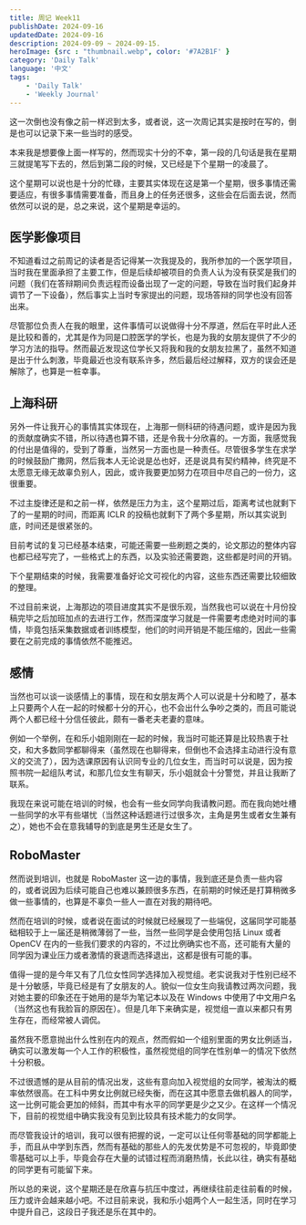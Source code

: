 ```yaml
---
title: 周记 Week11
publishDate: 2024-09-16
updatedDate: 2024-09-16
description: 2024-09-09 ~ 2024-09-15.
heroImage: {src : "thumbnail.webp", color: '#7A2B1F' }
category: 'Daily Talk'
language: '中文'
tags:
    - 'Daily Talk'
    - 'Weekly Journal'
---
```


这一次倒也没有像之前一样迟到太多，或者说，这一次周记其实是按时在写的，倒是也可以记录下来一些当时的感受。

本来我是想要像上面一样写的，然而现实十分的不幸，第一段的几句话是我在星期三就提笔写下去的，然后到第二段的时候，又已经是下个星期一的凌晨了。

这个星期可以说也是十分的忙碌，主要其实体现在这是第一个星期，很多事情还需要适应，有很多事情需要准备，而且身上的任务还很多，这些会在后面去说，然而依然可以说的是，总之来说，这个星期是幸运的。

## 医学影像项目

不知道看过之前周记的读者是否记得某一次我提及的，我所参加的一个医学项目，当时我在里面承担了主要工作，但是后续却被项目的负责人认为没有获奖是我们的问题（我们在答辩期间负责远程而设备出现了一定的问题，导致在当时我们起身并调节了一下设备），然后事实上当时专家提出的问题，现场答辩的同学也没有回答出来。

尽管那位负责人在我的眼里，这件事情可以说做得十分不厚道，然后在平时此人还是比较和善的，尤其是作为同是口腔医学的学长，也是为我的女朋友提供了不少的学习方法的指导。然而最近发现这位学长又将我和我的女朋友拉黑了，虽然不知道是出于什么刺激，毕竟最近也没有联系许多，然后最后经过解释，双方的误会还是解除了，也算是一桩幸事。

## 上海科研

另外一件让我开心的事情其实体现在，上海那一侧科研的待遇问题，或许是因为我的贡献度确实不错，所以待遇也算不错，还是令我十分欣喜的。一方面，我感觉我的付出是值得的，受到了尊重，当然另一方面也是一种责任。尽管很多学生在求学的时候鼓励广撒网，然后我本人无论说是怂也好，还是说具有契约精神，终究是不太愿意无缘无故辜负别人，因此，或许我要更加努力在项目中尽自己的一份力，这很重要。

不过主旋律还是和之前一样，依然是压力为主，这个星期过后，距离考试也就剩下了的一星期的时间，而距离 ICLR 的投稿也就剩下了两个多星期，所以其实说到底，时间还是很紧张的。

目前考试的复习已经基本结束，可能还需要一些刷题之类的，论文那边的整体内容也都已经写完了，一些格式上的东西，以及实验还需要跑，这些都是时间的开销。

下个星期结束的时候，我需要准备好论文可视化的内容，这些东西还需要比较细致的整理。

不过目前来说，上海那边的项目进度其实不是很乐观，当然我也可以说在十月份投稿完毕之后加班加点的去进行工作，然而深度学习就是一件需要考虑绝对时间的事情，毕竟包括采集数据或者训练模型，他们的时间开销是不能压缩的，因此一些需要在之前完成的事情依然不能推迟。

## 感情

当然也可以谈一谈感情上的事情，现在和女朋友两个人可以说是十分和睦了，基本上只要两个人在一起的时候都十分的开心，也不会出什么争吵之类的，而且可能说两个人都已经十分信任彼此，颇有一番老夫老妻的意味。

例如一个举例，在和乐小姐刚刚在一起的时候，我当时可能还算是比较热衷于社交，和大多数同学都聊得来（虽然现在也聊得来，但倒也不会选择主动进行没有意义的交流了），因为选课原因有认识同专业的几位女生，而当时可以说是，因为按照书院一起组队考试，和那几位女生有聊天，乐小姐就会十分警觉，并且让我断了联系。

我现在来说可能在培训的时候，也会有一些女同学向我请教问题。而在我向她吐槽一些同学的水平有些堪忧（当然这种话题进行过很多次，主角是男生或者女生兼有之），她也不会在意我辅导的到底是男生还是女生了。

## RoboMaster

然而说到培训，也就是 RoboMaster 这一边的事情，我到底还是负责一些内容的，或者说因为后续可能自己也难以兼顾很多东西，在前期的时候还是打算稍微多做一些事情的，也算是不辜负一些人一直在对我的期待吧。

然而在培训的时候，或者说在面试的时候就已经展现了一些端倪，这届同学可能基础相较于上一届还是稍微薄弱了一些，当然一些同学是会使用包括 Linux 或者 OpenCV 在内的一些我们要求的内容的，不过比例确实也不高，还可能有大量的同学因为课业压力或者激情的衰退而选择退出，这都是很有可能的事。

值得一提的是今年又有了几位女性同学选择加入视觉组。老实说我对于性别已经不是十分敏感，毕竟已经是有了女朋友的人。貌似一位女生向我请教过两次问题，我对她主要的印象还在于她用的是华为笔记本以及在 Windows 中使用了中文用户名（当然这也有我脸盲的原因在）。但是几年下来确实是，视觉组一直以来都只有男生存在，而经常被人调侃。

虽然我不愿意抛出什么性别在内的观点，然而假如一个组别里面的男女比例适当，确实可以激发每一个人工作的积极性，虽然视觉组的同学在性别单一的情况下依然十分积极。

不过很遗憾的是从目前的情况出发，这些有意向加入视觉组的女同学，被淘汰的概率依然很高。在工科中男女比例就已经失衡，而在这其中愿意去做机器人的同学，这一比例可能会更加的倾斜，而其中有水平的同学更是少之又少。在这样一个情况下，目前的视觉组中确实我没有见到比较具有技术能力的女同学。

而尽管我设计的培训，我可以很有把握的说，一定可以让任何零基础的同学都能上手，而且从中学到东西，然而有基础的那些人的先发优势是不可忽视的，毕竟即使零基础可以上手，毕竟会存在大量的试错过程而消磨热情，长此以往，确实有基础的同学更有可能留下来。

所以总的来说，这个星期还是在欣喜与抗压中度过，再继续往前走往前看的时候，压力或许会越来越小吧。不过目前来说，我和乐小姐两个人一起生活，同时在学习中提升自己，这段日子我还是乐在其中的。